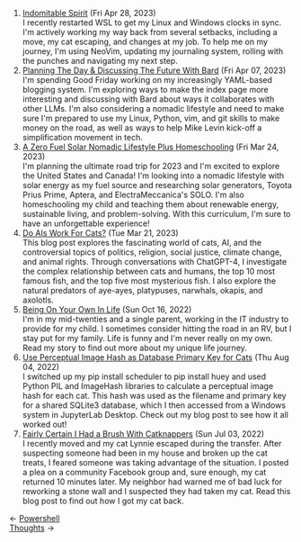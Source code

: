 <ol>
<li><a href="/blog/indomitable-spirit/">Indomitable Spirit</a> (Fri Apr 28, 2023)
<br/>I recently restarted WSL to get my Linux and Windows clocks in sync. I'm actively working my way back from several setbacks, including a move, my cat escaping, and changes at my job. To help me on my journey, I'm using NeoVim, updating my journaling system, rolling with the punches and navigating my next step.</li>
<li><a href="/blog/planning-the-day-discussing-the-future-with-bard/">Planning The Day & Discussing The Future With Bard</a> (Fri Apr 07, 2023)
<br/>I'm spending Good Friday working on my increasingly YAML-based blogging system. I'm exploring ways to make the index page more interesting and discussing with Bard about ways it collaborates with other LLMs. I'm also considering a nomadic lifestyle and need to make sure I'm prepared to use my Linux, Python, vim, and git skills to make money on the road, as well as ways to help Mike Levin kick-off a simplification movement in tech.</li>
<li><a href="/blog/a-zero-fuel-solar-nomadic-lifestyle-plus-homeschooling/">A Zero Fuel Solar Nomadic Lifestyle Plus Homeschooling</a> (Fri Mar 24, 2023)
<br/>I'm planning the ultimate road trip for 2023 and I'm excited to explore the United States and Canada! I'm looking into a nomadic lifestyle with solar energy as my fuel source and researching solar generators, Toyota Prius Prime, Aptera, and ElectraMeccanica's SOLO. I'm also homeschooling my child and teaching them about renewable energy, sustainable living, and problem-solving. With this curriculum, I'm sure to have an unforgettable experience!</li>
<li><a href="/blog/do-ais-work-for-cats/">Do AIs Work For Cats?</a> (Tue Mar 21, 2023)
<br/>This blog post explores the fascinating world of cats, AI, and the controversial topics of politics, religion, social justice, climate change, and animal rights. Through conversations with ChatGPT-4, I investigate the complex relationship between cats and humans, the top 10 most famous fish, and the top five most mysterious fish. I also explore the natural predators of aye-ayes, platypuses, narwhals, okapis, and axolotls.</li>
<li><a href="/blog/being-on-your-own-in-life/">Being On Your Own In Life</a> (Sun Oct 16, 2022)
<br/>I'm in my mid-twenties and a single parent, working in the IT industry to provide for my child. I sometimes consider hitting the road in an RV, but I stay put for my family. Life is funny and I'm never really on my own. Read my story to find out more about my unique life journey.</li>
<li><a href="/blog/use-perceptual-image-hash-as-database-primary-key-for-cats/">Use Perceptual Image Hash as Database Primary Key for Cats</a> (Thu Aug 04, 2022)
<br/>I switched up my pip install scheduler to pip install huey and used Python PIL and ImageHash libraries to calculate a perceptual image hash for each cat. This hash was used as the filename and primary key for a shared SQLite3 database, which I then accessed from a Windows system in JupyterLab Desktop. Check out my blog post to see how it all worked out!</li>
<li><a href="/blog/fairly-certain-i-had-a-brush-with-catknappers/">Fairly Certain I Had a Brush With Catknappers</a> (Sun Jul 03, 2022)
<br/>I recently moved and my cat Lynnie escaped during the transfer. After suspecting someone had been in my house and broken up the cat treats, I feared someone was taking advantage of the situation. I posted a plea on a community Facebook group and, sure enough, my cat returned 10 minutes later. My neighbor had warned me of bad luck for reworking a stone wall and I suspected they had taken my cat. Read this blog post to find out how I got my cat back.</li>
</ol>
<div class="post-nav"><div class="post-nav-prev"><span class="arrow">&larr;&nbsp;</span><a href="/powershell/">Powershell</a></div><div class="post-nav-next"><a href="/thought/">Thoughts</a><span class="arrow">&nbsp;&rarr;</span></div></div>